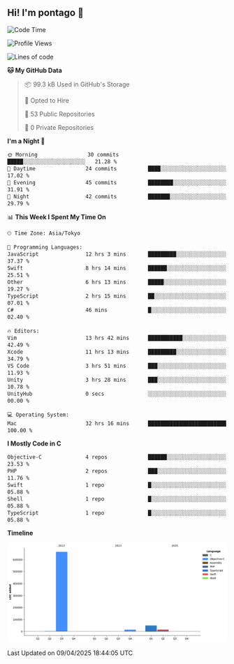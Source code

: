 ## Hi! I'm pontago 👋

<!--START_SECTION:waka-->
![Code Time](http://img.shields.io/badge/Code%20Time-136%20hrs%2035%20mins-blue)

![Profile Views](http://img.shields.io/badge/Profile%20Views-0-blue)

![Lines of code](https://img.shields.io/badge/From%20Hello%20World%20I%27ve%20Written-747.1%20thousand%20lines%20of%20code-blue)

**🐱 My GitHub Data** 

> 📦 99.3 kB Used in GitHub's Storage 
 > 
> 💼 Opted to Hire
 > 
> 📜 53 Public Repositories 
 > 
> 🔑 0 Private Repositories 
 > 
**I'm a Night 🦉** 

```text
🌞 Morning                30 commits          █████░░░░░░░░░░░░░░░░░░░░   21.28 % 
🌆 Daytime                24 commits          ████░░░░░░░░░░░░░░░░░░░░░   17.02 % 
🌃 Evening                45 commits          ████████░░░░░░░░░░░░░░░░░   31.91 % 
🌙 Night                  42 commits          ███████░░░░░░░░░░░░░░░░░░   29.79 % 
```


📊 **This Week I Spent My Time On** 

```text
🕑︎ Time Zone: Asia/Tokyo

💬 Programming Languages: 
JavaScript               12 hrs 3 mins       █████████░░░░░░░░░░░░░░░░   37.37 % 
Swift                    8 hrs 14 mins       ██████░░░░░░░░░░░░░░░░░░░   25.51 % 
Other                    6 hrs 13 mins       █████░░░░░░░░░░░░░░░░░░░░   19.27 % 
TypeScript               2 hrs 15 mins       ██░░░░░░░░░░░░░░░░░░░░░░░   07.01 % 
C#                       46 mins             █░░░░░░░░░░░░░░░░░░░░░░░░   02.40 % 

🔥 Editors: 
Vim                      13 hrs 42 mins      ███████████░░░░░░░░░░░░░░   42.49 % 
Xcode                    11 hrs 13 mins      █████████░░░░░░░░░░░░░░░░   34.79 % 
VS Code                  3 hrs 51 mins       ███░░░░░░░░░░░░░░░░░░░░░░   11.93 % 
Unity                    3 hrs 28 mins       ███░░░░░░░░░░░░░░░░░░░░░░   10.78 % 
UnityHub                 0 secs              ░░░░░░░░░░░░░░░░░░░░░░░░░   00.00 % 

💻 Operating System: 
Mac                      32 hrs 16 mins      █████████████████████████   100.00 % 
```

**I Mostly Code in C** 

```text
Objective-C              4 repos             ██████░░░░░░░░░░░░░░░░░░░   23.53 % 
PHP                      2 repos             ███░░░░░░░░░░░░░░░░░░░░░░   11.76 % 
Swift                    1 repo              █░░░░░░░░░░░░░░░░░░░░░░░░   05.88 % 
Shell                    1 repo              █░░░░░░░░░░░░░░░░░░░░░░░░   05.88 % 
TypeScript               1 repo              █░░░░░░░░░░░░░░░░░░░░░░░░   05.88 % 
```



**Timeline**

![Lines of Code chart](https://raw.githubusercontent.com/pontago/pontago/main/assets/bar_graph.png)


 Last Updated on 09/04/2025 18:44:05 UTC
<!--END_SECTION:waka-->
